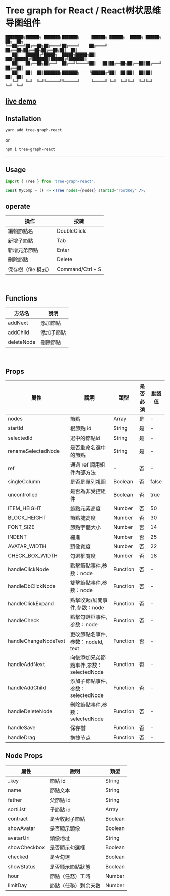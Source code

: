 # Tree graph for React / React树状思维导图组件
```
████████╗██████╗ ███████╗███████╗     ██████╗ ██████╗  █████╗ ██████╗ ██╗  ██╗
╚══██╔══╝██╔══██╗██╔════╝██╔════╝    ██╔════╝ ██╔══██╗██╔══██╗██╔══██╗██║  ██║
   ██║   ██████╔╝█████╗  █████╗█████╗██║  ███╗██████╔╝███████║██████╔╝███████║
   ██║   ██╔══██╗██╔══╝  ██╔══╝╚════╝██║   ██║██╔══██╗██╔══██║██╔═══╝ ██╔══██║
   ██║   ██║  ██║███████╗███████╗    ╚██████╔╝██║  ██║██║  ██║██║     ██║  ██║
   ╚═╝   ╚═╝  ╚═╝╚══════╝╚══════╝     ╚═════╝ ╚═╝  ╚═╝╚═╝  ╚═╝╚═╝     ╚═╝  ╚═╝

```

## [live demo](https://jyoketsu.github.io/tree-graph-react/)

## Installation

```bash
yarn add tree-graph-react
```

or

```
npm i tree-graph-react
```

---

## Usage

```jsx
import { Tree } from 'tree-graph-react';

const MyComp = () => <Tree nodes={nodes} startId="rootKey" />;
```

## operate

| 操作                | 按鍵             |
| ------------------- | ---------------- |
| 編輯節點名          | DoubleClick      |
| 新增子節點          | Tab              |
| 新增兄弟節點        | Enter            |
| 刪除節點            | Delete           |
| 保存樹（file 模式） | Command/Ctrl + S |

<br/>

## Functions

| 方法名     | 說明       |
| ---------- | ---------- |
| addNext    | 添加節點   |
| addChild   | 添加子節點 |
| deleteNode | 刪除節點   |

<br/>

## Props

| 屬性                 | 說明                      | 類型     | 是否必須 | 默認值 |
| -------------------- | ------------------------- | -------- | -------- | ------ |
| nodes                | 節點                      | Array    | 是       | -      |
| startId              | 根節點 id                 | String   | 是       | -      |
| selectedId           | 選中的節點id               | String   | 是       | -      |
| renameSelectedNode   | 是否重命名選中的節點         | String   | 是       | -      |
| ref                  | 通過 ref 調用組件內部方法 | -        | 否       | -      |
| singleColumn         | 是否是單列視圖            | Boolean  | 否       | false  |
| uncontrolled         | 是否為非受控組件          | Boolean  | 否       | true   |
| ITEM_HEIGHT          | 節點元素高度              | Number   | 否       | 50     |
| BLOCK_HEIGHT         | 節點塊高度                | Number   | 否       | 30     |
| FONT_SIZE            | 節點字體大小              | Number   | 否       | 14     |
| INDENT               | 縮進                      | Number   | 否       | 25     |
| AVATAR_WIDTH         | 頭像寬度                  | Number   | 否       | 22     |
| CHECK_BOX_WIDTH      | 勾選框寬度                | Number   | 否       | 18     |
| handleClickNode      | 點擊節點事件,参数：node              | Function | 否       | -      |
| handleDbClickNode    | 雙擊節點事件,参数：node              | Function | 否       | -      |
| handleClickExpand    | 點擊收起/展開事件,参数：node         | Function | 否       | -      |
| handleCheck          | 點擊勾選框事件,参数：node            | Function | 否       | -      |
| handleChangeNodeText | 更改節點名事件,参数：nodeId, text            | Function | 否       | -      |
| handleAddNext        | 向後添加兄弟節點事件,参数：selectedNode      | Function | 否       | -      |
| handleAddChild       | 添加子節點事件,参数：selectedNode            | Function | 否       | -      |
| handleDeleteNode     | 刪除節點事件,参数：selectedNode              | Function | 否       | -      |
| handleSave           | 保存樹                    | Function | 否       | -      |
| handleDrag           | 拖拽节点                  | Function | 否       | -      |

## Node Props

| 屬性         | 說明                 | 類型    |
| ------------ | -------------------- | ------- |
| \_key        | 節點 id              | String  |
| name         | 節點文本             | String  |
| father       | 父節點 id            | String  |
| sortList     | 子節點 id            | Array   |
| contract     | 是否收起子節點       | Boolean |
| showAvatar   | 是否顯示頭像         | Boolean |
| avatarUri    | 頭像地址             | String  |
| showCheckbox | 是否顯示勾選框       | Boolean |
| checked      | 是否勾選             | Boolean |
| showStatus   | 是否顯示節點狀態     | Boolean |
| hour         | 節點（任務）工時     | Number  |
| limitDay     | 節點（任務）剩余天數 | Number  |
